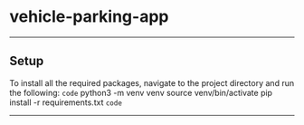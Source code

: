 # vehicle-parking-app

---

## Setup

To install all the required packages, navigate to the project directory and run the following:
`code`
python3 -m venv venv
source venv/bin/activate
pip install -r requirements.txt
`code`

---
